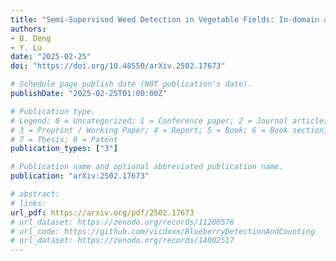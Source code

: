 ```yaml
---
title: "Semi-Supervised Weed Detection in Vegetable Fields: In-domain and Cross-domain Experiments"
authors: 
- B. Deng
- Y. Lu
date: "2025-02-25"
doi: "https://doi.org/10.48550/arXiv.2502.17673"

# Schedule page publish date (NOT publication's date).
publishDate: "2025-02-25T01:00:00Z"

# Publication type.
# Legend: 0 = Uncategorized; 1 = Conference paper; 2 = Journal article;
# 3 = Preprint / Working Paper; 4 = Report; 5 = Book; 6 = Book section;
# 7 = Thesis; 8 = Patent
publication_types: ["3"]

# Publication name and optional abbreviated publication name.
publication: "arXiv:2502.17673"

# abstract: 
# links:
url_pdf: https://arxiv.org/pdf/2502.17673
# url_dataset: https://zenodo.org/records/11200576
# url_code: https://github.com/vicdxxx/BlueberryDetectionAndCounting
# url_dataset: https://zenodo.org/records/14002517
---
```

